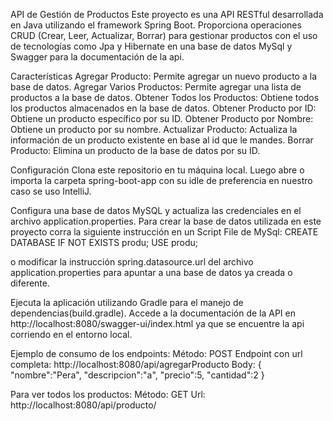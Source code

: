 API de Gestión de Productos
Este proyecto es una API RESTful desarrollada en Java utilizando el framework Spring Boot. Proporciona operaciones CRUD (Crear, Leer, Actualizar, Borrar) para gestionar productos
con el uso de tecnologías como Jpa y Hibernate en una base de datos MySql y Swagger para la documentación de la api.

Características
Agregar Producto: Permite agregar un nuevo producto a la base de datos.
Agregar Varios Productos: Permite agregar una lista de productos a la base de datos.
Obtener Todos los Productos: Obtiene todos los productos almacenados en la base de datos.
Obtener Producto por ID: Obtiene un producto específico por su ID.
Obtener Producto por Nombre: Obtiene un producto por su nombre.
Actualizar Producto: Actualiza la información de un producto existente en base al id que le mandes.
Borrar Producto: Elimina un producto de la base de datos por su ID.



Configuración
Clona este repositorio en tu máquina local.
Luego abre o importa la carpeta spring-boot-app con su idle de preferencia en nuestro caso se uso IntelliJ.

Configura una base de datos MySQL y actualiza las credenciales en el archivo application.properties.
Para crear la base de datos utilizada en este proyecto corra la siguiente instrucción en un Script File de MySql:
CREATE DATABASE IF NOT EXISTS produ;
USE produ;

o modificar la instrucción  spring.datasource.url del archivo application.properties para apuntar a una base de datos ya creada o diferente.


Ejecuta la aplicación utilizando Gradle para el manejo de dependencias(build.gradle).
Accede a la documentación de la API en http://localhost:8080/swagger-ui/index.html
ya que se encuentre la api corriendo en el entorno local.



Ejemplo de consumo de los endpoints:
Método: POST
Endpoint con url completa: http://localhost:8080/api/agregarProducto
Body:
{
    "nombre":"Pera",
    "descripcion":"a",
    "precio":5,
    "cantidad":2
}

Para ver todos los productos:
Método: GET
Url: http://localhost:8080/api/producto/
